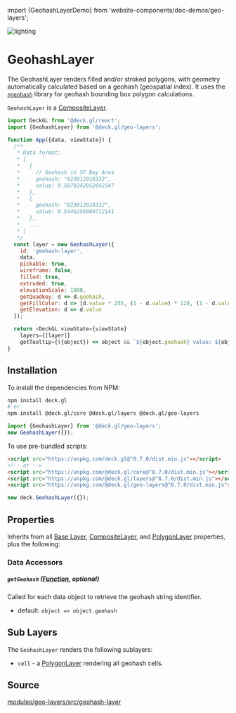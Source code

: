 import {GeohashLayerDemo} from 'website-components/doc-demos/geo-layers';

<GeohashLayerDemo/>

<p class="badges">
  <img src="https://img.shields.io/badge/lighting-yes-blue.svg?style=flat-square" alt="lighting" />
</p>

# GeohashLayer

The GeohashLayer renders filled and/or stroked polygons, with geometry automatically calculated based on a geohash (geospatial index). It uses the [`ngeohash`](https://github.com/sunng87/node-geohash) library for geohash bounding box polygon calculations.

`GeohashLayer` is a [CompositeLayer](/docs/api-reference/core/composite-layer.md).

```js
import DeckGL from '@deck.gl/react';
import {GeohashLayer} from '@deck.gl/geo-layers';

function App({data, viewState}) {
  /**
   * Data format:
   * [
   *   {
   *     // Geohash in SF Bay Area
   *     geohash: "023012010333",
   *     value: 0.5979242952642347
   *   },
   *   {
   *     geohash: "023012010332",
   *     value: 0.5446256069712141
   *   },
   *   ...
   * ]
   */
  const layer = new GeohashLayer({
    id: 'geohash-layer',
    data,
    pickable: true,
    wireframe: false,
    filled: true,
    extruded: true,
    elevationScale: 1000,
    getQuadkey: d => d.geohash,
    getFillColor: d => [d.value * 255, (1 - d.value) * 128, (1 - d.value) * 255],
    getElevation: d => d.value
  });

  return <DeckGL viewState={viewState}
    layers={[layer]}
    getTooltip={({object}) => object && `${object.geohash} value: ${object.value}`} />;
}
```


## Installation

To install the dependencies from NPM:

```bash
npm install deck.gl
# or
npm install @deck.gl/core @deck.gl/layers @deck.gl/geo-layers
```

```js
import {GeohashLayer} from '@deck.gl/geo-layers';
new GeohashLayer({});
```

To use pre-bundled scripts:

```html
<script src="https://unpkg.com/deck.gl@^8.7.0/dist.min.js"></script>
<!-- or -->
<script src="https://unpkg.com/@deck.gl/core@^8.7.0/dist.min.js"></script>
<script src="https://unpkg.com/@deck.gl/layers@^8.7.0/dist.min.js"></script>
<script src="https://unpkg.com/@deck.gl/geo-layers@^8.7.0/dist.min.js"></script>
```

```js
new deck.GeohashLayer({});
```


## Properties

Inherits from all [Base Layer](/docs/api-reference/core/layer.md), [CompositeLayer](/docs/api-reference/core/composite-layer.md), and [PolygonLayer](/docs/api-reference/layers/polygon-layer.md) properties, plus the following:

### Data Accessors

##### `getGeohash` ([Function](/docs/developer-guide/using-layers.md#accessors), optional)

Called for each data object to retrieve the geohash string identifier.

* default: `object => object.geohash`


## Sub Layers

The `GeohashLayer` renders the following sublayers:

* `cell` - a [PolygonLayer](/docs/api-reference/layers/polygon-layer.md) rendering all geohash cells.


## Source

[modules/geo-layers/src/geohash-layer](https://github.com/visgl/deck.gl/tree/master/modules/geo-layers/src/geohash-layer)
